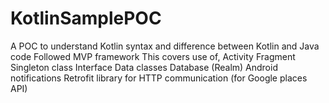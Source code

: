 # KotlinSamplePOC
A POC to understand Kotlin syntax and difference between Kotlin and Java code
Followed MVP framework
This covers use of,
Activity
Fragment
Singleton class
Interface
Data classes
Database (Realm)
Android notifications
Retrofit library for HTTP communication (for Google places API)
